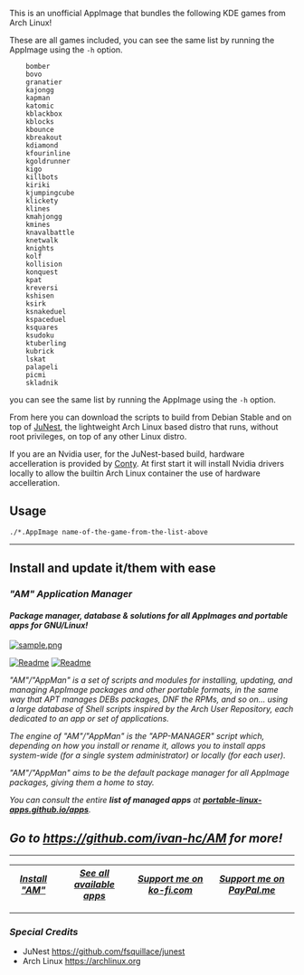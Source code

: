 This is an unofficial AppImage that bundles the following KDE games from Arch Linux!

These are all games included, you can see the same list by running the AppImage using the `-h` option.
```
    bomber
    bovo
    granatier
    kajongg
    kapman
    katomic
    kblackbox
    kblocks
    kbounce	
    kbreakout
    kdiamond
    kfourinline
    kgoldrunner
    kigo
    killbots
    kiriki
    kjumpingcube
    klickety
    klines
    kmahjongg
    kmines
    knavalbattle
    knetwalk
    knights
    kolf
    kollision
    konquest
    kpat
    kreversi
    kshisen
    ksirk
    ksnakeduel
    kspaceduel
    ksquares
    ksudoku
    ktuberling
    kubrick
    lskat
    palapeli
    picmi
    skladnik
```
you can see the same list by running the AppImage using the `-h` option.

From here you can download the scripts to build from Debian Stable and on top of [JuNest](https://github.com/fsquillace/junest), the lightweight Arch Linux based distro that runs, without root privileges, on top of any other Linux distro.

If you are an Nvidia user, for the JuNest-based build, hardware accelleration is provided by [Conty](https://github.com/Kron4ek/Conty). At first start it will install Nvidia drivers locally to allow the builtin Arch Linux container the use of hardware accelleration.

## Usage
```
./*.AppImage name-of-the-game-from-the-list-above
```

------------------------------------------------------------------------

## Install and update it/them with ease

### *"*AM*" Application Manager* 
#### *Package manager, database & solutions for all AppImages and portable apps for GNU/Linux!*

[![sample.png](https://raw.githubusercontent.com/ivan-hc/AM/main/sample/sample.png)](https://github.com/ivan-hc/AM)

[![Readme](https://img.shields.io/github/stars/ivan-hc/AM?label=%E2%AD%90&style=for-the-badge)](https://github.com/ivan-hc/AM/stargazers) [![Readme](https://img.shields.io/github/license/ivan-hc/AM?label=&style=for-the-badge)](https://github.com/ivan-hc/AM/blob/main/LICENSE)

*"AM"/"AppMan" is a set of scripts and modules for installing, updating, and managing AppImage packages and other portable formats, in the same way that APT manages DEBs packages, DNF the RPMs, and so on... using a large database of Shell scripts inspired by the Arch User Repository, each dedicated to an app or set of applications.*

*The engine of "AM"/"AppMan" is the "APP-MANAGER" script which, depending on how you install or rename it, allows you to install apps system-wide (for a single system administrator) or locally (for each user).*

*"AM"/"AppMan" aims to be the default package manager for all AppImage packages, giving them a home to stay.*

*You can consult the entire **list of managed apps** at [**portable-linux-apps.github.io/apps**](https://portable-linux-apps.github.io/apps).*

## *Go to *https://github.com/ivan-hc/AM* for more!*

------------------------------------------------------------------------

| [***Install "AM"***](https://github.com/ivan-hc/AM) | [***See all available apps***](https://portable-linux-apps.github.io) | [***Support me on ko-fi.com***](https://ko-fi.com/IvanAlexHC) | [***Support me on PayPal.me***](https://paypal.me/IvanAlexHC) |
| - | - | - | - |

------------------------------------------------------------------------
### *Special Credits*
- JuNest https://github.com/fsquillace/junest
- Arch Linux https://archlinux.org
